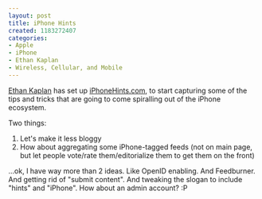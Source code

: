 ```yaml
--- 
layout: post
title: iPhone Hints
created: 1183272407
categories: 
- Apple
- iPhone
- Ethan Kaplan
- Wireless, Cellular, and Mobile
---
```

<p><a href="http://www.blackrimglasses.com">Ethan Kaplan</a> has set up <a href="http://www.iphonehints.com">iPhoneHints.com</a>, to start capturing some of the tips and tricks that are going to come spiralling out of the iPhone ecosystem.</p><p>Two things:</p><ol><li>Let&#39;s make it less bloggy</li><li>How about aggregating some iPhone-tagged feeds (not on main page, but let people vote/rate them/editorialize them to get them on the front)</li></ol><p>...ok, I have way more than 2 ideas. Like OpenID enabling. And Feedburner. And getting rid of &quot;submit content&quot;. And tweaking the slogan to include &quot;hints&quot; and &quot;iPhone&quot;. How about an admin account? :P </p>
